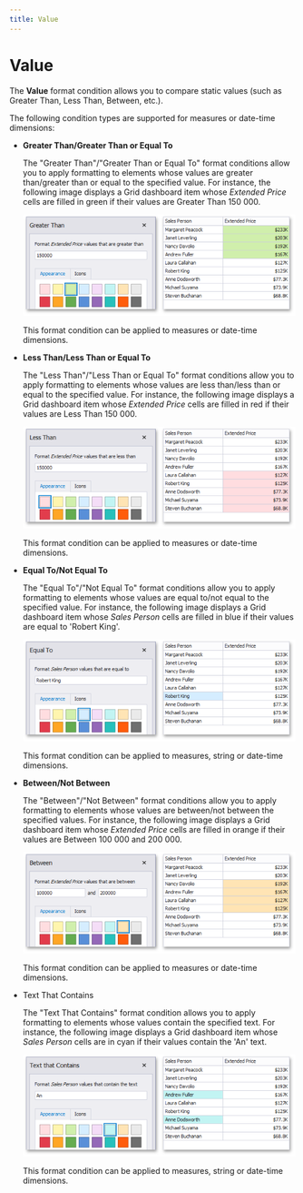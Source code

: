 ```yaml
---
title: Value
---
```

# Value
The **Value** format condition allows you to compare static values (such as Greater Than, Less Than, Between, etc.).

The following condition types are supported for measures or date-time dimensions:
* <a name="greater-than"/>**Greater Than/Greater Than or Equal To**
	
	The "Greater Than"/"Greater Than or Equal To" format conditions allow you to apply formatting to elements whose values are greater than/greater than or equal to the specified value. For instance, the following image displays a Grid dashboard item whose _Extended Price_ cells are filled in green if their values are Greater Than 150 000.
	
	![GreaterThanCondition](../../../../images/img118591.png)
	
	This format condition can be applied to measures or date-time dimensions.
* <a name="less-than"/>**Less Than/Less Than or Equal To**
	
	The "Less Than"/"Less Than or Equal To" format conditions allow you to apply formatting to elements whose values are less than/less than or equal to the specified value. For instance, the following image displays a Grid dashboard item whose _Extended Price_ cells are filled in red if their values are Less Than 150 000.
	
	![LessThanCondition](../../../../images/img118635.png)
	
	This format condition can be applied to measures or date-time dimensions.
* <a name="equal-to"/>**Equal To/Not Equal To**
	
	The "Equal To"/"Not Equal To" format conditions allow you to apply formatting to elements whose values are equal to/not equal to the specified value. For instance, the following image displays a Grid dashboard item whose _Sales Person_ cells are filled in blue if their values are equal to 'Robert King'.
	
	![EqualToCondition](../../../../images/img118636.png)
	
	This format condition can be applied to measures, string or date-time dimensions.
* <a name="between"/>**Between/Not Between**
	
	The "Between"/"Not Between" format conditions allow you to apply formatting to elements whose values are between/not between the specified values. For instance, the following image displays a Grid dashboard item whose _Extended Price_ cells are filled in orange if their values are Between 100 000 and 200 000.
	
	![BetweenCondition](../../../../images/img118637.png)
	
	This format condition can be applied to measures or date-time dimensions.
* <a name="text-that-contains"/>Text That Contains
	
	The "Text That Contains" format condition allows you to apply formatting to elements whose values contain the specified text. For instance, the following image displays a Grid dashboard item whose _Sales Person_ cells are in cyan if their values contain the 'An' text.
	
	![TextContainsCondition](../../../../images/img118638.png)
	
	This format condition can be applied to measures, string or date-time dimensions.